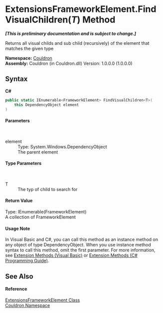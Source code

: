 # ExtensionsFrameworkElement.FindVisualChildren(*T*) Method 
 _**\[This is preliminary documentation and is subject to change.\]**_

Returns all visual childs and sub child (recursively) of the element that matches the given type

**Namespace:**&nbsp;<a href="N_Couldron">Couldron</a><br />**Assembly:**&nbsp;Couldron (in Couldron.dll) Version: 1.0.0.0 (1.0.0.0)

## Syntax

**C#**<br />
``` C#
public static IEnumerable<FrameworkElement> FindVisualChildren<T>(
	this DependencyObject element
)

```


#### Parameters
&nbsp;<dl><dt>element</dt><dd>Type: System.Windows.DependencyObject<br />The parent element</dd></dl>

#### Type Parameters
&nbsp;<dl><dt>T</dt><dd>The typ of child to search for</dd></dl>

#### Return Value
Type: IEnumerable(FrameworkElement)<br />A collection of FrameworkElement

#### Usage Note
In Visual Basic and C#, you can call this method as an instance method on any object of type DependencyObject. When you use instance method syntax to call this method, omit the first parameter. For more information, see <a href="http://msdn.microsoft.com/en-us/library/bb384936.aspx">Extension Methods (Visual Basic)</a> or <a href="http://msdn.microsoft.com/en-us/library/bb383977.aspx">Extension Methods (C# Programming Guide)</a>.

## See Also


#### Reference
<a href="T_Couldron_ExtensionsFrameworkElement">ExtensionsFrameworkElement Class</a><br /><a href="N_Couldron">Couldron Namespace</a><br />